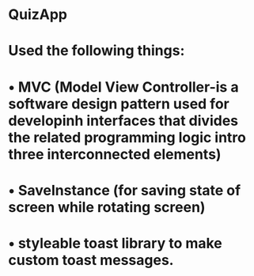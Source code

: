 # QuizApp
# Used the following things:
# • MVC (Model View Controller-is a software design pattern used for developinh interfaces that divides the related programming logic intro three interconnected elements)
# • SaveInstance (for saving state of screen while rotating screen) 
# • styleable toast library to make custom toast messages.
